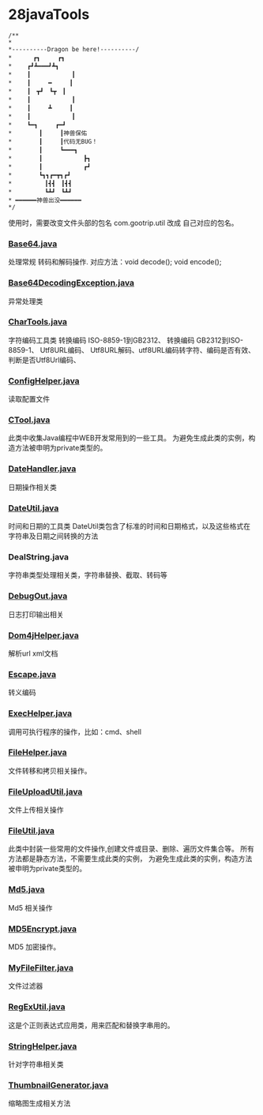 # 28javaTools

```
/** 
* 
*----------Dragon be here!----------/ 
* 　　　┏┓　　　┏┓ 
* 　　┏┛┻━━━┛┻┓ 
* 　　┃　　　　　　　┃ 
* 　　┃　　　━　　　┃ 
* 　　┃　┳┛　┗┳　┃ 
* 　　┃　　　　　　　┃ 
* 　　┃　　　┻　　　┃ 
* 　　┃　　　　　　　┃ 
* 　　┗━┓　　　┏━┛ 
* 　　　　┃　　　┃神兽保佑 
* 　　　　┃　　　┃代码无BUG！ 
* 　　　　┃　　　┗━━━┓ 
* 　　　　┃　　　　　　　┣┓ 
* 　　　　┃　　　　　　　┏┛ 
* 　　　　┗┓┓┏━┳┓┏┛ 
* 　　　　　┃┫┫　┃┫┫ 
* 　　　　　┗┻┛　┗┻┛ 
* ━━━━━━神兽出没━━━━━━
*/ 

```





使用时，需要改变文件头部的包名 com.gootrip.util 改成 自己对应的包名。

### [Base64.java](https://github.com/brokge/28javaTools/edit/master/Base64.java)
处理常规 转码和解码操作.
对应方法：void decode(); void encode();

### [Base64DecodingException.java](https://github.com/brokge/28javaTools/edit/master/Base64DecodingException.java)
异常处理类

### [CharTools.java](https://github.com/brokge/28javaTools/edit/master/CharTools.java)
字符编码工具类
转换编码 ISO-8859-1到GB2312、 转换编码 GB2312到ISO-8859-1、 Utf8URL编码、 Utf8URL解码、utf8URL编码转字符、编码是否有效、
判断是否Utf8Url编码、

### [ConfigHelper.java](https://github.com/brokge/28javaTools/edit/master/ConfigHelper.java)
读取配置文件

### [CTool.java](https://github.com/brokge/28javaTools/edit/master/CTool.java)
此类中收集Java编程中WEB开发常用到的一些工具。
为避免生成此类的实例，构造方法被申明为private类型的。

### [DateHandler.java](https://github.com/brokge/28javaTools/edit/master/DateHandler.java)
日期操作相关类

### [DateUtil.java](https://github.com/brokge/28javaTools/edit/master/DateUtil.java)
 时间和日期的工具类
 DateUtil类包含了标准的时间和日期格式，以及这些格式在字符串及日期之间转换的方法
 ### DealString.java
 字符串类型处理相关类，字符串替换、截取、转码等

### [DebugOut.java](https://github.com/brokge/28javaTools/edit/master/DebugOut.java)
 日志打印输出相关

### [Dom4jHelper.java](https://github.com/brokge/28javaTools/edit/master/Dom4jHelper.java)
解析url xml文档

### [Escape.java](https://github.com/brokge/28javaTools/edit/master/Escape.java)
转义编码

### [ExecHelper.java](https://github.com/brokge/28javaTools/edit/master/ExecHelper.java)

调用可执行程序的操作，比如：cmd、shell

### [FileHelper.java](https://github.com/brokge/28javaTools/edit/master/FileHelper.java)
文件转移和拷贝相关操作。

### [FileUploadUtil.java](https://github.com/brokge/28javaTools/edit/master/FileUploadUtil.java)
文件上传相关操作

### [FileUtil.java](https://github.com/brokge/28javaTools/edit/master/FileUtil.java)
此类中封装一些常用的文件操作,创建文件或目录、删除、遍历文件集合等。
所有方法都是静态方法，不需要生成此类的实例，
为避免生成此类的实例，构造方法被申明为private类型的。

### [Md5.java](https://github.com/brokge/28javaTools/edit/master/Md5.java)
Md5 相关操作

### [MD5Encrypt.java](https://github.com/brokge/28javaTools/edit/master/MD5Encrypt.java)
MD5 加密操作。

### [MyFileFilter.java](https://github.com/brokge/28javaTools/edit/master/MyFileFilter.java)
文件过滤器

### [RegExUtil.java](https://github.com/brokge/28javaTools/edit/master/RegExUtil.java)
这是个正则表达式应用类，用来匹配和替换字串用的。

### [StringHelper.java](https://github.com/brokge/28javaTools/edit/master/StringHelper.java)
针对字符串相关类

### [ThumbnailGenerator.java](https://github.com/brokge/28javaTools/edit/master/ThumbnailGenerator.java)
缩略图生成相关方法



